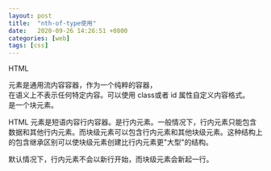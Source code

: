 ```yaml
---
layout: post
title:  "nth-of-type使用"
date:   2020-09-26 14:26:51 +0800
categories: [web]
tags: [css]	
---
```


   HTML <div>元素是通用流内容容器，作为一个纯粹的容器，<div>在语义上不表示任何特定内容。可以使用 class或者 id 属性自定义内容格式。<div>是一个块元素。

   HTML <span>元素是短语内容行内容器。<span>是行内元素。一般情况下，行内元素只能包含数据和其他行内元素。而块级元素可以包含行内元素和其他块级元素。这种结构上的包含继承区别可以使块级元素创建比行内元素更"大型"的结构。 <br>

   默认情况下，行内元素不会以新行开始，而块级元素会新起一行。

```

